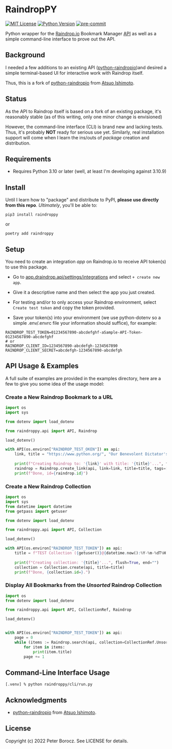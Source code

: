 
# RaindropPY

[![MIT License](https://img.shields.io/badge/License-MIT-green.svg)](https://choosealicense.com/licenses/mit/)
[![Python Version](https://img.shields.io/badge/python-3.10+-green)](https://www.python.org/)
[![pre-commit](https://img.shields.io/badge/pre--commit-enabled-brightgreen?logo=pre-commit)](https://github.com/pre-commit/pre-commit)

Python wrapper for the [Raindrop.io](https://raindrop.io) Bookmark Manager [API](https://developer.raindrop.io/) as well as a simple command-line interface to prove out the API.

## Background

I needed a few additions to an existing API ([python-raindropio](https://github.com/atsuoishimoto/python-raindropio))and desired a simple terminal-based UI for interactive work with Raindrop itself.

Thus, this is a fork of [python-raindropio](https://github.com/atsuoishimoto/python-raindropio) from [Atsuo Ishimoto](https://github.com/atsuoishimoto). 

## Status

As the API to Raindrop itself is based on a fork of an existing package, it's reasonably stable (as of this writing, only one minor change is envisioned)

However, the command-line interface (CLI) is brand new and lacking tests. Thus, it's probably **NOT** ready for serious use yet. Similarly, real installation support will come when I learn the ins/outs of _package_ creation and distribution.

## Requirements

- Requires Python 3.10 or later (well, at least I'm developing against 3.10.9)


## Install

Until I learn how to "package" and distribute to PyPI, **please use directly from this repo**. _Ultimately_, you'll be able to:

```shell
pip3 install raindroppy
```

or 

```shell
poetry add raindroppy
```

## Setup

You need to create an integration _app_ on Raindrop.io to receive API token(s) to use this package.

- Go to [app.draindrop.api/settings/integrations](https://app.raindrop.io/settings/integrations) and select `+ create new app`.

- Give it a descriptive name and then select the app you just created. 

- For testing and/or to only access your Raindrop environment, select `Create test token` and copy the token provided.

- Save your token(s) into your environment (we use python-dotenv so a simple .env/.envrc file your information should suffice), for example:
```
RAINDROP_TEST_TOKEN=01234567890-abcdefghf-aSample-API-Token-01234567890-abcdefghf
# or
RAINDROP_CLIENT_ID=1234567890-abcdefgh-1234567890
RAINDROP_CLIENT_SECRET=abcdefgh-1234567890-abcdefgh
```

## API Usage & Examples

A full suite of examples are provided in the examples directory, here are a few to give you some idea of the usage model:

### Create a New Raindrop Bookmark to a URL

```python
import os
import sys

from dotenv import load_dotenv

from raindroppy.api import API, Raindrop

load_dotenv()

with API(os.environ["RAINDROP_TEST_OKEN"]) as api:
    link, title = "https://www.python.org/", "Our Benevolent Dictator's Creation"
    
    print(f"Creating Raindrop to: '{link}' with title: '{title}'...", flush=True, end="")
    raindrop = Raindrop.create_link(api, link=link, title=title, tags=["abc", "def"])
    print(f"Done, id={raindrop.id}")
```

### Create a New Raindrop Collection

```python
import os
import sys
from datetime import datetime
from getpass import getuser

from dotenv import load_dotenv

from raindroppy.api import API, Collection

load_dotenv()

with API(os.environ["RAINDROP_TEST_TOKEN"]) as api:
    title = f"TEST Collection ({getuser()}@{datetime.now():%Y-%m-%dT%H:%M:%S})"
    
    print(f"Creating collection: '{title}'...", flush=True, end="")
    collection = Collection.create(api, title=title)
    print(f"Done, {collection.id=}.")
```

### Display All Bookmarks from the *Unsorted* Raindrop Collection

```python
import os
from dotenv import load_dotenv

from raindroppy.api import API, CollectionRef, Raindrop

load_dotenv()


with API(os.environ["RAINDROP_TEST_TOKEN"]) as api:
    page = 0
    while (items := Raindrop.search(api, collection=CollectionRef.Unsorted, page=page)):
        for item in items:
            print(item.title)
        page += 1
```

## Command-Line Interface Usage

```shell
[.venv] % python raindroppy/cli/run.py
```

## Acknowledgments

- [python-raindropio](https://github.com/atsuoishimoto/python-raindropio) from [Atsuo Ishimoto](https://github.com/atsuoishimoto).


## License

Copyright (c) 2022 Peter Borocz. See LICENSE for details.
